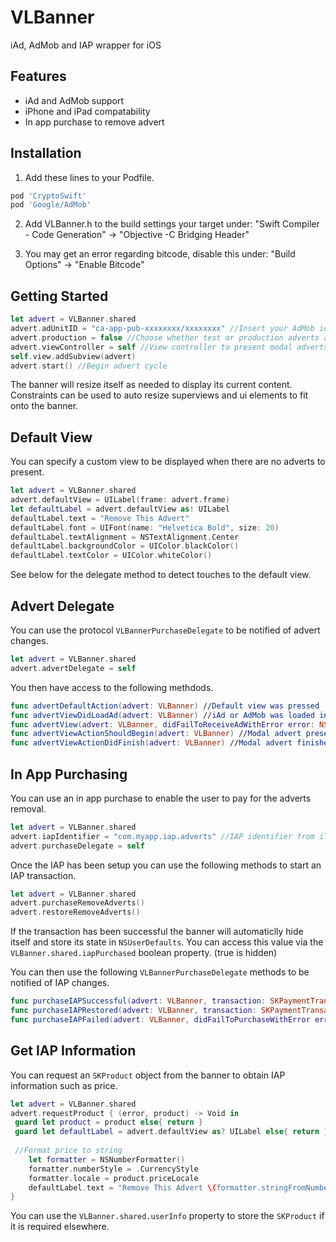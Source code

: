 # VLBanner
iAd, AdMob and IAP wrapper for iOS

## Features
  * iAd and AdMob support
  * iPhone and iPad compatability
  * In app purchase to remove advert

## Installation

1) Add these lines to your Podfile.
```bash
pod 'CryptoSwift'
pod 'Google/AdMob'
```

2) Add VLBanner.h to the build settings your target under:
"Swift Compiler - Code Generation" -> "Objective -C Bridging Header"

3) You may get an error regarding bitcode, disable this under:
"Build Options" -> "Enable Bitcode"

## Getting Started

```swift
let advert = VLBanner.shared
advert.adUnitID = "ca-app-pub-xxxxxxxx/xxxxxxxx" //Insert your AdMob identifier here
advert.production = false //Choose whether test or production adverts are shown
advert.viewController = self //View controller to present modal adverts
self.view.addSubview(advert)
advert.start() //Begin advert cycle
```

The banner will resize itself as needed to display its current content.
Constraints can be used to auto resize superviews and ui elements to fit onto the banner.

## Default View

You can specify a custom view to be displayed when there are no adverts to present.
```swift
let advert = VLBanner.shared
advert.defaultView = UILabel(frame: advert.frame)
let defaultLabel = advert.defaultView as! UILabel
defaultLabel.text = "Remove This Advert"
defaultLabel.font = UIFont(name: "Helvetica Bold", size: 20)
defaultLabel.textAlignment = NSTextAlignment.Center
defaultLabel.backgroundColor = UIColor.blackColor()
defaultLabel.textColor = UIColor.whiteColor()
```
See below for the delegate method to detect touches to the default view.

## Advert Delegate

You can use the protocol `VLBannerPurchaseDelegate` to be notified of advert changes.
```swift
let advert = VLBanner.shared
advert.advertDelegate = self
```

You then have access to the following methdods.
```swift
func advertDefaultAction(advert: VLBanner) //Default view was pressed
func advertViewDidLoadAd(advert: VLBanner) //iAd or AdMob was loaded into view
func advertView(advert: VLBanner, didFailToReceiveAdWithError error: NSError) //iAd or AdMob returned an error
func advertViewActionShouldBegin(advert: VLBanner) //Modal advert presented from user click
func advertViewActionDidFinish(advert: VLBanner) //Modal advert finished presenting
```

## In App Purchasing

You can use an in app purchase to enable the user to pay for the adverts removal.
```swift
let advert = VLBanner.shared
advert.iapIdentifier = "com.myapp.iap.adverts" //IAP identifier from iTunes Connect
advert.purchaseDelegate = self
```

Once the IAP has been setup you can use the following methods to start an IAP transaction.
```swift
let advert = VLBanner.shared
advert.purchaseRemoveAdverts()
advert.restoreRemoveAdverts()
```
If the transaction has been successful the banner will automaticlly hide itself and store its state in `NSUserDefaults`.
You can access this value via the `VLBanner.shared.iapPurchased` boolean property. (true is hidden)

You can then use the following `VLBannerPurchaseDelegate` methods to be notified of IAP changes.
```swift
func purchaseIAPSuccessful(advert: VLBanner, transaction: SKPaymentTransaction)
func purchaseIAPRestored(advert: VLBanner, transaction: SKPaymentTransaction)
func purchaseIAPFailed(advert: VLBanner, didFailToPurchaseWithError error: NSError)
```

## Get IAP Information

You can request an `SKProduct` object from the banner to obtain IAP information such as price.
```swift
let advert = VLBanner.shared
advert.requestProduct { (error, product) -> Void in
 guard let product = product else{ return }
 guard let defaultLabel = advert.defaultView as? UILabel else{ return }
  
 //Format price to string
	let formatter = NSNumberFormatter()
	formatter.numberStyle = .CurrencyStyle
	formatter.locale = product.priceLocale
	defaultLabel.text = "Remove This Advert \(formatter.stringFromNumber(product.price)!)"
}
```
You can use the `VLBanner.shared.userInfo` property to store the `SKProduct` if it is required elsewhere.
